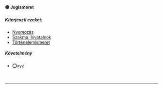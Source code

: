 #### 🟣 Jogismeret

##### Kiterjeszti ezeket:
- [Nyomozás](../kepzettsegek/nyomozas.md)
- [Szakma: hivatalnok](../kepzettsegek/szakma.md)
- [Történelemismeret](../kepzettsegek/tortenelemismeret.md)

##### Követelmény
- ⭕xyz

<br />

---
